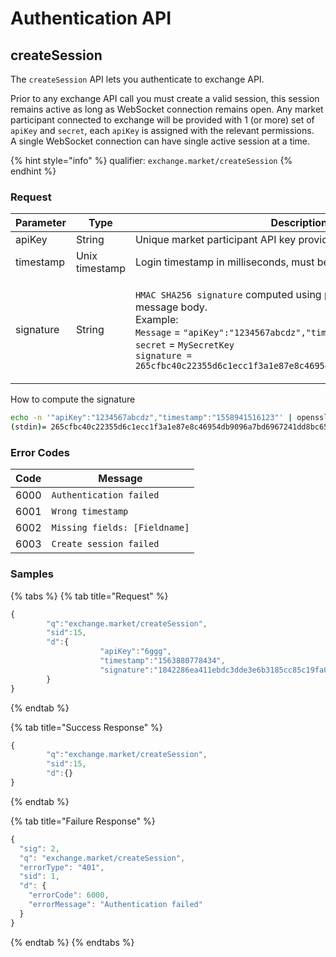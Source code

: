 # Authentication API

## createSession

The `createSession` API lets you authenticate to exchange API.

Prior to any exchange API call you must create a valid session, this session remains active as long as WebSocket connection remains open. Any market participant connected to exchange will be provided with 1 (or more) set of `apiKey` and `secret`, each `apiKey` is assigned with the relevant permissions.\
A single WebSocket connection can have single active session at a time.

{% hint style="info" %}
qualifier: `exchange.market/createSession`
{% endhint %}

### **Request**

| Parameter | Type           | Description                                                                                                                                                                                                                                                                                                                                                       |
| --------- | -------------- | ----------------------------------------------------------------------------------------------------------------------------------------------------------------------------------------------------------------------------------------------------------------------------------------------------------------------------------------------------------------- |
| apiKey    | String         | Unique market participant API key provided by exchange operator                                                                                                                                                                                                                                                                                                   |
| timestamp | Unix timestamp | Login timestamp in milliseconds, must be now in GMT                                                                                                                                                                                                                                                                                                               |
| signature | String         | <p><code>HMAC SHA256 signature</code> computed using provided <code>secret</code> key and message body.<br>Example:<br><code>Message</code> = <code>"apiKey":"1234567abcdz","timestamp":"1558941516123"</code><br><code>secret</code> = <code>MySecretKey</code><br><code>signature = 265cfbc40c22355d6c1ecc1f3a1e87e8c46954db9096a7bd6967241dd8bc65b6</code></p> |

How to compute the signature

```bash
echo -n '"apiKey":"1234567abcdz","timestamp":"1558941516123"' | openssl dgst -sha256 -hmac 'MySecretKey'
(stdin)= 265cfbc40c22355d6c1ecc1f3a1e87e8c46954db9096a7bd6967241dd8bc65b6
```

### **Error Codes**

| Code | Message                       |
| ---- | ----------------------------- |
| 6000 | `Authentication failed`       |
| 6001 | `Wrong timestamp`             |
| 6002 | `Missing fields: [Fieldname]` |
| 6003 | `Create session failed`       |

### **Samples**

{% tabs %}
{% tab title="Request" %}
```javascript
{
        "q":"exchange.market/createSession",
        "sid":15,
        "d":{
                    "apiKey":"6ggg",
                    "timestamp":"1563880778434",
                    "signature":"1842286ea411ebdc3dde3e6b3185cc85c19fa0140d0eecebb0c74137e9957981"
        }
}
```
{% endtab %}

{% tab title="Success Response" %}
```javascript
{
        "q":"exchange.market/createSession",
        "sid":15,
        "d":{}
}
```
{% endtab %}

{% tab title="Failure Response" %}
```javascript
{
  "sig": 2,
  "q": "exchange.market/createSession",
  "errorType": "401",
  "sid": 1,
  "d": {
    "errorCode": 6000,
    "errorMessage": "Authentication failed"
  }
}
```
{% endtab %}
{% endtabs %}
